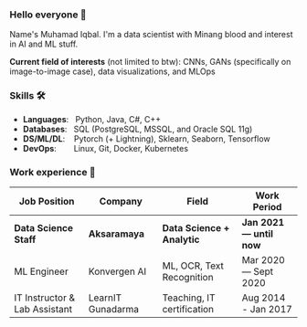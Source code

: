 ### Hello everyone 👋

Name's Muhamad Iqbal. I'm a data scientist with Minang blood and interest in AI and ML stuff.

**Current field of interests** (not limited to btw): CNNs, GANs (specifically on image-to-image case), data visualizations, and MLOps

### Skills 🛠️
- **Languages**: &nbsp;                          Python, Java, C#, C++
- **Databases**: &nbsp;                          SQL (PostgreSQL, MSSQL, and Oracle SQL 11g)
- **DS/ML/DL**: &nbsp;&nbsp;                     Pytorch (+ Lightning), Sklearn, Seaborn, Tensorflow
- **DevOps**:  &nbsp;&nbsp;&nbsp;&nbsp;          Linux, Git, Docker, Kubernetes

### Work experience 👔
| Job Position                     | Company            | Field                        | Work Period                |
| -------------------------------- | ------------------ | ---------------------------- | -------------------------- |
| **Data Science Staff**           | **Aksaramaya**     | **Data Science + Analytic**  | **Jan 2021 — until now**   |
| ML Engineer                      | Konvergen AI       | ML, OCR, Text Recognition    | Mar 2020 — Sept 2020       |
| IT Instructor & Lab Assistant    | LearnIT Gunadarma  | Teaching, IT certification   | Aug 2014 - Jan 2017        |

<!--
**nobodykid/nobodykid** is a ✨ _special_ ✨ repository because its `README.md` (this file) appears on your GitHub profile.

Here are some ideas to get you started:

- 🔭 I’m currently working on ...
- 🌱 I’m currently learning ...
- 👯 I’m looking to collaborate on ...
- 🤔 I’m looking for help with ...
- 💬 Ask me about ...
- 📫 How to reach me: ...
- 😄 Pronouns: ...
- ⚡ Fun fact: ...
-->
